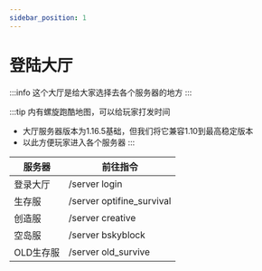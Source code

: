 ```yaml
---
sidebar_position: 1
---
```


# 登陆大厅

:::info
这个大厅是给大家选择去各个服务器的地方
:::

:::tip
内有螺旋跑酷地图，可以给玩家打发时间

* 大厅服务器版本为1.16.5基础，但我们将它兼容1.10到最高稳定版本
* 以此方便玩家进入各个服务器
:::

| 服务器    | 前往指令                      |
| ------ | ------------------------- |
| 登录大厅   | /server login             |
| 生存服    | /server optifine_survival |
| 创造服    | /server creative          |
| 空岛服    | /server bskyblock         |
| OLD生存服 | /server old_survive       |
